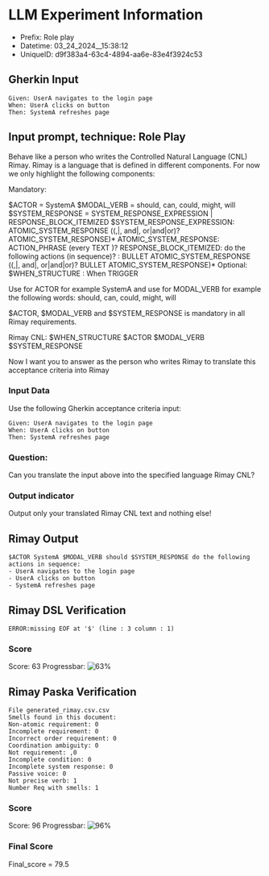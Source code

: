 

# LLM Experiment Information
* Prefix:   Role play
* Datetime: 03_24_2024__15:38:12
* UniqueID: d9f383a4-63c4-4894-aa6e-83e4f3924c53

        

## Gherkin Input
```
Given: UserA navigates to the login page
When: UserA clicks on button
Then: SystemA refreshes page
```
    



## Input prompt, technique: Role Play


Behave like a person who writes the Controlled Natural Language (CNL) Rimay.
Rimay is a language that is defined in different components. 
For now we only highlight the following components:

Mandatory:

$ACTOR = SystemA
$MODAL_VERB = should, can, could, might, will
$SYSTEM_RESPONSE = SYSTEM_RESPONSE_EXPRESSION | RESPONSE_BLOCK_ITEMIZED 
$SYSTEM_RESPONSE_EXPRESSION: ATOMIC_SYSTEM_RESPONSE ((,|, and|, or|and|or)? ATOMIC_SYSTEM_RESPONSE)* ATOMIC_SYSTEM_RESPONSE: ACTION_PHRASE (every TEXT )? RESPONSE_BLOCK_ITEMIZED: do the following actions (in sequence)? : BULLET ATOMIC_SYSTEM_RESPONSE ((,|, and|, or|and|or)? BULLET ATOMIC_SYSTEM_RESPONSE)*
Optional:
$WHEN_STRUCTURE : When TRIGGER

Use for ACTOR for example SystemA and use for MODAL_VERB for example the following words: should, can, could, might, will


$ACTOR, $MODAL_VERB and $SYSTEM_RESPONSE is mandatory in all Rimay requirements.

Rimay CNL: $WHEN_STRUCTURE  $ACTOR   $MODAL_VERB     $SYSTEM_RESPONSE

Now I want you to answer as the person who writes Rimay to translate this acceptance criteria into Rimay

        

### Input Data
Use the following Gherkin acceptance criteria input: 
```
Given: UserA navigates to the login page
When: UserA clicks on button
Then: SystemA refreshes page
```

### Question:
Can you translate the input above into the specified language Rimay CNL?

### Output indicator
Output only your translated Rimay CNL text and nothing else!


## Rimay Output
```
$ACTOR SystemA $MODAL_VERB should $SYSTEM_RESPONSE do the following actions in sequence: 
- UserA navigates to the login page
- UserA clicks on button
- SystemA refreshes page
``` 
            


## Rimay DSL Verification
```
ERROR:missing EOF at '$' (line : 3 column : 1)

```
### Score
Score: 63
Progressbar: ![63%](https://progress-bar.dev/63)

            


## Rimay Paska Verification
```
File generated_rimay.csv.csv
Smells found in this document: 
Non-atomic requirement: 0
Incomplete requirement: 0
Incorrect order requirement: 0
Coordination ambiguity: 0
Not requirement: ,0
Incomplete condition: 0
Incomplete system response: 0
Passive voice: 0
Not precise verb: 1
Number Req with smells: 1

```
### Score
Score: 96
Progressbar: ![96%](https://progress-bar.dev/96)

            

### Final Score
Final_score = 79.5
